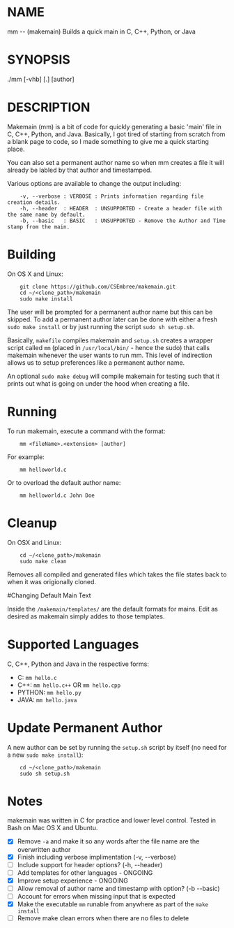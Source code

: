 
# NAME
mm -- (makemain) Builds a quick main in C, C++, Python, or Java


# SYNOPSIS
./mm [-vhb] [<fileName>.<extention>] [author]


# DESCRIPTION
Makemain (mm) is a bit of code for quickly generating a basic 'main' file in C, C++, Python, and Java. Basically, I got tired of starting from scratch from a blank page to code, so I made something to give me a quick starting place.

You can also set a permanent author name so when mm creates a file it will already be labled by that author and timestamped.

Various options are available to change the output including:

```
	-v, --verbose : VERBOSE : Prints information regarding file creation details.
	-h, --header  : HEADER  : UNSUPPORTED - Create a header file with the same name by default.
	-b, --basic   : BASIC   : UNSUPPORTED - Remove the Author and Time stamp from the main.
```


# Building

On OS X and Linux:

```
	git clone https://github.com/CSEmbree/makemain.git
	cd ~/<clone_path>/makemain
	sudo make install
```

The user will be prompted for a permanent author name but this can be skipped. To add a permanent author later can be done with either a fresh `sudo make install` or by just running the script `sudo sh setup.sh`. 


Basically, `makefile` compiles makemain and `setup.sh` creates a wrapper script called `mm` (placed in `/usr/local/bin/` - hence the sudo) that calls makemain whenever the user wants to run mm. This level of indirection allows us to setup preferences like a permanent author name.


An optional `sudo make debug` will compile makemain for testing such that it prints out what is going on under the hood when creating a file.



# Running

To run makemain, execute a command with the format:
```
	mm <fileName>.<extension> [author]
```

For example:
```
	mm helloworld.c
```

Or to overload the default author name:
```
	mm helloworld.c John Doe
```


# Cleanup

On OSX and Linux:
```
    cd ~/<clone_path>/makemain
	sudo make clean
```
Removes all compiled and generated files which takes the file states back to when it was origionally cloned.



#Changing Default Main Text

Inside the `/makemain/templates/` are the default formats for mains. Edit as desired as makemain simply addes to those templates.


# Supported Languages

C, C++, Python and Java in the respective forms:

- C: `mm hello.c`
- C++: `mm hello.c++` OR `mm hello.cpp`
- PYTHON: `mm hello.py`
- JAVA: `mm hello.java`


# Update Permanent Author

A new author can be set by running the `setup.sh` script by itself (no need for a new `sudo make install`):
```
    cd ~/<clone_path>/makemain
	sudo sh setup.sh
```


# Notes

makemain was written in C for practice and lower level control. Tested in Bash on Mac OS X and Ubuntu.

- [X] Remove `-a` and make it so any words after the file name are the overwritten author
- [X] Finish including verbose implimentation (-v, --verbose)
- [ ] Include support for header options? (-h, --header)
- [ ] Add templates for other languages - ONGOING
- [X] Improve setup experience - ONGOING
- [ ] Allow removal of author name and timestamp with option? (-b --basic)
- [ ] Account for errors when missing input that is expected
- [X] Make the executable `mm` runable from anywhere as part of the `make install`
- [ ] Remove make clean errors when there are no files to delete
